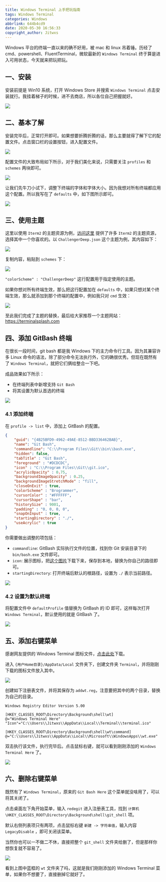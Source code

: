 ```yaml
---
title: Windows Terminal 上手把玩指南
tags: Windows Terminal
categories: Windows
abbrlink: 644b4cd9
date: 2020-05-30 16:56:33
copyright_author: Jitwxs
---
```


Windows 平台的终端一直以来的确不好用，被 mac 和 linux 吊着锤。历经了 cmd、powershell、FluentTerminal，微软最新的 `Windows Terminal` 终于算是进入可用状态，今天就来把玩把玩。

## 一、安装

安装前提是 Win10 系统，打开 Windows Store 并搜索 `Windows Terminal` 点击安装就行。我挂着梯子的时候，进不去商店，所以各位自己把握就好。

![](.https://cdn.jsdelivr.net/gh/jitwxs/cdn/blog/posts/202005/20200530154104103.png)

## 二、基本了解

安装完毕后，正常打开即可。如果想要折腾折腾的话，那么主要就得了解下它的配置文件。点击窗口栏的设置按钮，进入配置文件。

![](.https://cdn.jsdelivr.net/gh/jitwxs/cdn/blog/posts/202005/20200530154431390.png)

配置文件的大致布局如下所示，对于我们美化来说，只需要关注 `profiles` 和 `schemes` 两块即可。

![](.https://cdn.jsdelivr.net/gh/jitwxs/cdn/blog/posts/202005/20200530155138893.png)

让我们先牛刀小试下，调整下终端的字体和字体大小。因为我想对所有终端都应用这个配置。所以我写在了 `defaults` 中，如下图所示即可。

![](https://cdn.jsdelivr.net/gh/jitwxs/cdn/blog/posts/202005/2020053015560247.png)

## 三、使用主题

这里以使用 `Iterm2` 的主题资源为例，[访问这里](https://github.com/mbadolato/iTerm2-Color-Schemes/tree/master/windowsterminal) 提供了许多 `Iterm2` 的主题资源，选择其中一个你喜欢的。以 `ChallengerDeep.json` 这个主题为例，其内容如下：

![](.https://cdn.jsdelivr.net/gh/jitwxs/cdn/blog/posts/202005/20200530160742843.png)

复制内容，粘贴到 `schemes` 下：

![](https://cdn.jsdelivr.net/gh/jitwxs/cdn/blog/posts/202005/20200530161029311.png)

`"colorScheme" : "ChallengerDeep"` 这行配置用于指定使用的主题。

如果你想对所有终端生效，那么把这行配置加在 `defaults` 中，如果只想对某个终端生效，那么就添加到那个终端的配置中，例如我只对 `cmd` 生效：

![](.https://cdn.jsdelivr.net/gh/jitwxs/cdn/blog/posts/202005/20200530161038414.png)

至此我们完成了主题的替换，最后给大家推荐一个主题网站：https://terminalsplash.com

## 四、添加 GitBash 终端

在很长一段时间，git bash 都是我 Windows 下的主力命令行工具。因为其兼容许多 Linux 命令的语法，除了部分命令无法执行外，它的确很优秀。但现在既然有了 `Windows Terminal`，就把它们俩给整合一下吧。

成品效果如下所示：

- 在终端列表中新增支持 `Git Bash`
- 将其设置为默认首选的终端

![](.https://cdn.jsdelivr.net/gh/jitwxs/cdn/blog/posts/202005/2020053016185069.png)

### 4.1 添加终端

在 `profile -> list` 中，添加上 GitBash 的配置。

```JSON
{
    "guid": "{4B25BFD9-4962-49AE-8512-BBD336462BAB}",
    "name": "Git Bash",
    "commandline": "C:\\Program Files\\Git\\bin\\bash.exe",
    "hidden": false,
    "tabTitle" : "Git Bash",
    "foreground" : "#DCDCDC",
    "icon" : "C:\\Program Files\\Git\\git.ico",
    "acrylicOpacity" : 0.75,
    "backgroundImageOpacity" : 0.25,
    "backgroundImageStretchMode" : "fill",
    "closeOnExit" : true,
    "colorScheme" : "Brogrammer",
    "cursorColor" : "#FFFFFF",
    "cursorShape" : "bar",
    "historySize" : 9001,
    "padding" : "0, 0, 0, 0",
    "snapOnInput" : true,
    "startingDirectory" : "./",
    "useAcrylic" : true
}
```

你需要做出调整的项包括：

- `commandline`: GitBash 实际执行文件的位置，找到你 Git 安装目录下的 `bin/bash.exe` 文件即可。
- `icon`: 展示图标，把[这个图片](https://git-scm.com/favicon.ico)下载下来，保存到本地，替换为你自己的路径即可。
- `startingDirectory`: 打开终端后默认的根路径，设置为 `./` 表示当前路径。

![](.https://cdn.jsdelivr.net/gh/jitwxs/cdn/blog/posts/202005/20200530162800525.png)

### 4.2 设置为默认终端

将配置文件中 `defaultProfile` 值替换为 GitBash 的 ID 即可，这样每次打开 ` Windows Terminal`，默认使用的就是 GitBash 了。

![](.https://cdn.jsdelivr.net/gh/jitwxs/cdn/blog/posts/202005/20200530163327513.png)

## 五、添加右键菜单

感谢网友提供的 Windows Terminal 图标文件，[点击此处](https://gitee.com/Jioho/img/raw/master/wsl/terminal.ico)下载。

进入 `{用户Home目录}/AppData/Local` 文件夹下，创建文件夹 `Terminal`，并将刚刚下载的图标文件放入其中。

![](.https://cdn.jsdelivr.net/gh/jitwxs/cdn/blog/posts/202005/20200530164106125.png)

创建如下注册表文件，并将其保存为 `addwt.reg`，注意要把其中的两个目录，替换为自己的目录。

```reg
Windows Registry Editor Version 5.00

[HKEY_CLASSES_ROOT\Directory\Background\shell\wt]
@="Windows Terminal Here"
"Icon"="C:\\Users\\Jitwxs\\AppData\\Local\\Terminal\\terminal.ico"

[HKEY_CLASSES_ROOT\Directory\Background\shell\wt\command]
@="C:\\Users\\Jitwxs\\AppData\\Local\\Microsoft\\WindowsApps\\wt.exe"
```

双击执行该文件，执行完毕后。点击鼠标右键，就可以看到刚刚添加的 `Windows Terminal Here` 了。

![](https://cdn.jsdelivr.net/gh/jitwxs/cdn/blog/posts/202005/20200530164438387.png)

## 六、删除右键菜单

既然有了 `Windows Terminal`，原来的 `Git Bash Here` 这个菜单就没啥用了，可以将其关闭了。

点击桌面左下角开始菜单，输入 `redegit` 进入注册表工具，找到 `计算机\HKEY_CLASSES_ROOT\Directory\Background\shell\git_shell` 项。

默认右侧列表项只有两项，点击鼠标右键 `新建 -> 字符串值`，输入内容 `LegacyDisable` ，即可关闭该菜单。

当然你也可以一不做二不休，直接把整个 `git_shell` 文件夹给删了，但是那样你想恢复就不容易了。

![](.https://cdn.jsdelivr.net/gh/jitwxs/cdn/blog/posts/202005/20200530165013720.png)

看到上图中蓝框的 `wt` 文件夹了吗，这就是我们刚刚添加的 Windows Terminal 菜单，如果你不想要了，直接删掉它就好了。
